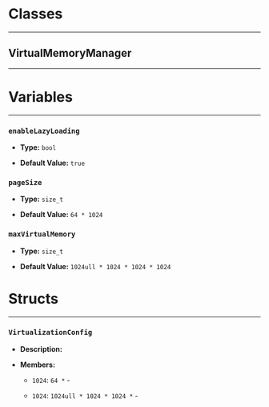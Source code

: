 # Classes
---

## VirtualMemoryManager
---




# Variables
---

### `enableLazyLoading`

- **Type:** `bool`

- **Default Value:** `true`



### `pageSize`

- **Type:** `size_t`

- **Default Value:** `64 * 1024`



### `maxVirtualMemory`

- **Type:** `size_t`

- **Default Value:** `1024ull * 1024 * 1024 * 1024`




# Structs
---

### `VirtualizationConfig`

- **Description:** 

- **Members:**

  - `1024`: `64 *` - 

  - `1024`: `1024ull * 1024 * 1024 *` - 


